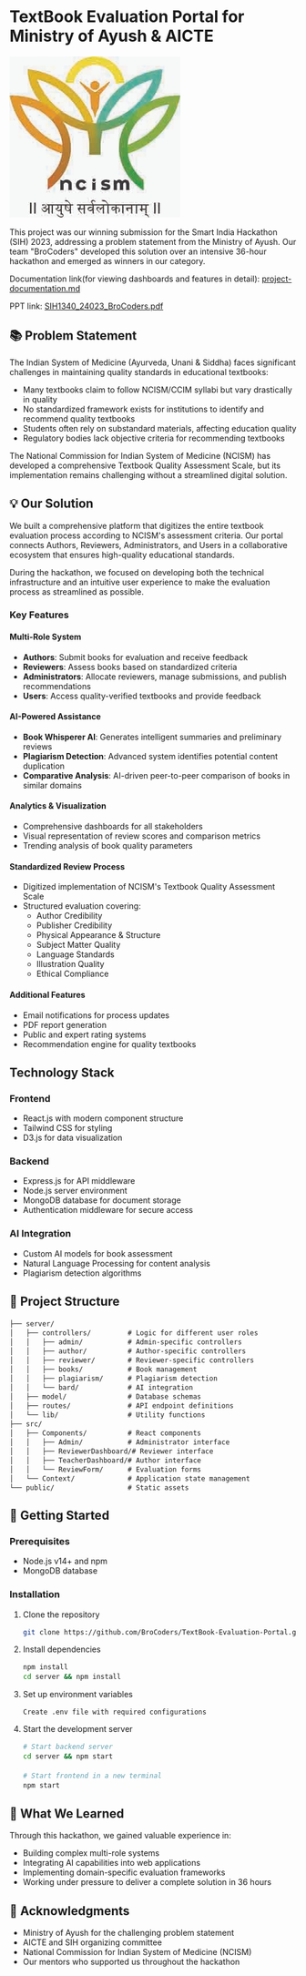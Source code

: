     

# TextBook Evaluation Portal for Ministry of Ayush & AICTE

![TextBook Evaluation Portal](./public/img/logo.png)

This project was our winning submission for the Smart India Hackathon (SIH) 2023, addressing a problem statement from the Ministry of Ayush. Our team "BroCoders" developed this solution over an intensive 36-hour hackathon and emerged as winners in our category.

Documentation link(for viewing dashboards and features in detail): [project-documentation.md](./project-documentation.md)

PPT link: [SIH1340_24023_BroCoders.pdf](./SIH1340_24023_BroCoders.pdf)

## 📚 Problem Statement

The Indian System of Medicine (Ayurveda, Unani & Siddha) faces significant challenges in maintaining quality standards in educational textbooks:

- Many textbooks claim to follow NCISM/CCIM syllabi but vary drastically in quality
- No standardized framework exists for institutions to identify and recommend quality textbooks
- Students often rely on substandard materials, affecting education quality
- Regulatory bodies lack objective criteria for recommending textbooks

The National Commission for Indian System of Medicine (NCISM) has developed a comprehensive Textbook Quality Assessment Scale, but its implementation remains challenging without a streamlined digital solution.

## 💡 Our Solution

We built a comprehensive platform that digitizes the entire textbook evaluation process according to NCISM's assessment criteria. Our portal connects Authors, Reviewers, Administrators, and Users in a collaborative ecosystem that ensures high-quality educational standards.

During the hackathon, we focused on developing both the technical infrastructure and an intuitive user experience to make the evaluation process as streamlined as possible.

### Key Features

#### Multi-Role System

- **Authors**: Submit books for evaluation and receive feedback
- **Reviewers**: Assess books based on standardized criteria
- **Administrators**: Allocate reviewers, manage submissions, and publish recommendations
- **Users**: Access quality-verified textbooks and provide feedback

#### AI-Powered Assistance

- **Book Whisperer AI**: Generates intelligent summaries and preliminary reviews
- **Plagiarism Detection**: Advanced system identifies potential content duplication
- **Comparative Analysis**: AI-driven peer-to-peer comparison of books in similar domains

#### Analytics & Visualization

- Comprehensive dashboards for all stakeholders
- Visual representation of review scores and comparison metrics
- Trending analysis of book quality parameters

#### Standardized Review Process

- Digitized implementation of NCISM's Textbook Quality Assessment Scale
- Structured evaluation covering:
  - Author Credibility
  - Publisher Credibility
  - Physical Appearance & Structure
  - Subject Matter Quality
  - Language Standards
  - Illustration Quality
  - Ethical Compliance

#### Additional Features

- Email notifications for process updates
- PDF report generation
- Public and expert rating systems
- Recommendation engine for quality textbooks

## Technology Stack

### Frontend

- React.js with modern component structure
- Tailwind CSS for styling
- D3.js for data visualization

### Backend

- Express.js for API middleware
- Node.js server environment
- MongoDB database for document storage
- Authentication middleware for secure access

### AI Integration

- Custom AI models for book assessment
- Natural Language Processing for content analysis
- Plagiarism detection algorithms

## 📂 Project Structure

```
├── server/
│   ├── controllers/         # Logic for different user roles
│   │   ├── admin/           # Admin-specific controllers
│   │   ├── author/          # Author-specific controllers
│   │   ├── reviewer/        # Reviewer-specific controllers
│   │   ├── books/           # Book management
│   │   ├── plagiarism/      # Plagiarism detection
│   │   └── bard/            # AI integration
│   ├── model/               # Database schemas
│   ├── routes/              # API endpoint definitions
│   └── lib/                 # Utility functions
├── src/
│   ├── Components/          # React components
│   │   ├── Admin/           # Administrator interface
│   │   ├── ReviewerDashboard/# Reviewer interface
│   │   ├── TeacherDashboard/# Author interface
│   │   └── ReviewForm/      # Evaluation forms
│   └── Context/             # Application state management
└── public/                  # Static assets
```

## 🚀 Getting Started

### Prerequisites

- Node.js v14+ and npm
- MongoDB database

### Installation

1. Clone the repository

   ```bash
   git clone https://github.com/BroCoders/TextBook-Evaluation-Portal.git
   ```
2. Install dependencies

   ```bash
   npm install
   cd server && npm install
   ```
3. Set up environment variables

   ```
   Create .env file with required configurations
   ```
4. Start the development server

   ```bash
   # Start backend server
   cd server && npm start

   # Start frontend in a new terminal
   npm start
   ```

## 📝 What We Learned

Through this hackathon, we gained valuable experience in:

- Building complex multi-role systems
- Integrating AI capabilities into web applications
- Implementing domain-specific evaluation frameworks
- Working under pressure to deliver a complete solution in 36 hours

## 🙏 Acknowledgments

- Ministry of Ayush for the challenging problem statement
- AICTE and SIH organizing committee
- National Commission for Indian System of Medicine (NCISM)
- Our mentors who supported us throughout the hackathon
